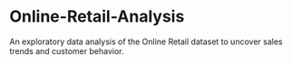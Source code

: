 # Online-Retail-Analysis
An exploratory data analysis of the Online Retail dataset to uncover sales trends and customer behavior.
